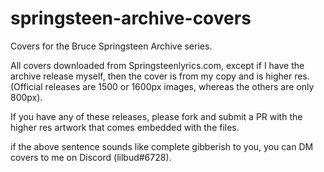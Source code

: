 # springsteen-archive-covers
Covers for the Bruce Springsteen Archive series. 

All covers downloaded from Springsteenlyrics.com, except if I have the archive release myself, then the cover is from my copy and is higher res. (Official releases are 1500 or 1600px images, whereas the others are only 800px). 

If you have any of these releases, please fork and submit a PR with the higher res artwork that comes embedded with the files.

if the above sentence sounds like complete gibberish to you, you can DM covers to me on Discord (lilbud#6728).
